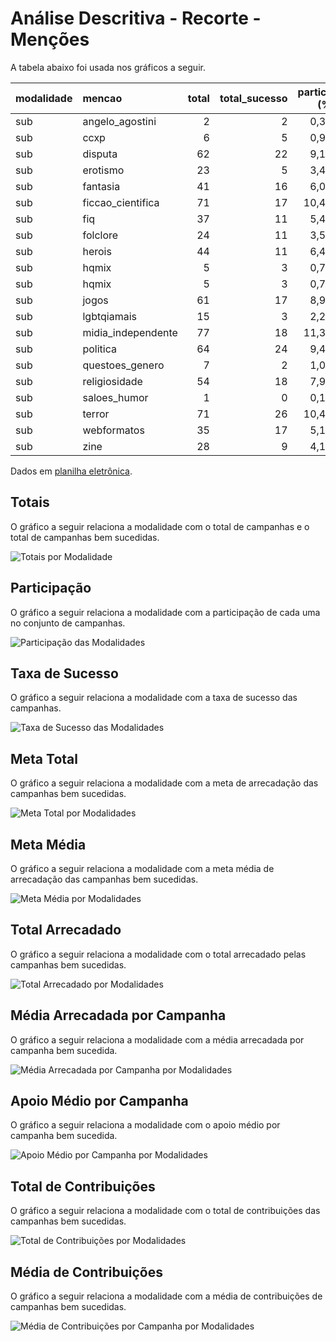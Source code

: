 # Análise Descritiva - Recorte - Menções

A tabela abaixo foi usada nos gráficos a seguir.

| modalidade   | mencao             |   total |   total_sucesso |   particip (%) |   taxa_sucesso (%) |   meta (R$) |   meta_avg (R$) |   meta_std (R$) |   meta_min (R$) |   meta_max (R$) |   arrecadado_sucesso (R$) |   arrecadado_avg (R$) |   arrecadado_std (R$) |   arrecadado_min (R$) |   arrecadado_max (R$) |   apoio_medio (R$) |   apoio_std (R$) |   apoio_min (R$) |   apoio_max (R$) |   contribuicoes |   contribuicoes_med |   contribuicoes_std |   contribuicoes_min |   contribuicoes_max |
|:-------------|:-------------------|--------:|----------------:|---------------:|-------------------:|------------:|----------------:|----------------:|----------------:|----------------:|--------------------------:|----------------------:|----------------------:|----------------------:|----------------------:|-------------------:|-----------------:|-----------------:|-----------------:|----------------:|--------------------:|--------------------:|--------------------:|--------------------:|
| sub          | angelo_agostini    |       2 |               2 |           0,3% |             100,0% |    3.429,90 |        1.714,95 |        2.425,31 |            0,00 |        3.429,90 |                  1.906,11 |                953,06 |              1.131,81 |                152,75 |              1.753,37 |              20,64 |             2,19 |            19,09 |            22,19 |              87 |                43,5 |                50,2 |                 8,0 |                79,0 |
| sub          | ccxp               |       6 |               5 |           0,9% |              83,3% |    4.685,22 |          937,04 |        1.411,50 |            0,00 |        3.429,90 |                  2.037,99 |                407,60 |                752,99 |                 40,66 |              1.753,37 |              19,43 |             6,39 |            12,60 |            27,96 |              95 |                19,0 |                33,6 |                 2,0 |                79,0 |
| sub          | disputa            |      62 |              22 |           9,1% |              35,5% |   44.668,21 |        2.030,37 |        4.490,24 |            0,00 |       21.176,92 |                  8.971,62 |                407,80 |              1.065,40 |                  1,09 |              5.087,08 |              18,31 |            13,09 |             1,01 |            45,28 |             323 |                14,7 |                27,5 |                 1,0 |               128,0 |
| sub          | erotismo           |      23 |               5 |           3,4% |              21,7% |    5.793,54 |        1.158,71 |        2.180,27 |            0,00 |        5.037,96 |                  6.149,20 |              1.229,84 |              2.169,93 |                  6,63 |              5.087,08 |              24,18 |            14,15 |             6,63 |            39,74 |             166 |                33,2 |                53,5 |                 1,0 |               128,0 |
| sub          | fantasia           |      41 |              16 |           6,0% |              39,0% |   11.142,92 |          696,43 |          764,16 |            0,00 |        2.420,45 |                  1.963,34 |                122,71 |                134,98 |                  5,28 |                538,44 |              25,24 |            19,39 |             5,28 |            70,02 |              79 |                 4,9 |                 4,2 |                 1,0 |                15,0 |
| sub          | ficcao_cientifica  |      71 |              17 |          10,4% |              23,9% |    9.396,89 |          552,76 |          791,15 |            0,00 |        2.829,88 |                  2.039,45 |                119,97 |                157,26 |                  2,02 |                538,44 |              19,40 |            12,36 |             1,01 |            45,28 |              90 |                 5,3 |                 5,0 |                 1,0 |                19,0 |
| sub          | fiq                |      37 |              11 |           5,4% |              29,7% |    4.808,94 |          437,18 |        1.015,10 |            0,00 |        3.429,90 |                  3.924,48 |                356,77 |                489,37 |                 10,98 |              1.753,37 |              25,80 |            16,18 |             9,39 |            64,34 |             158 |                14,4 |                21,9 |                 1,0 |                79,0 |
| sub          | folclore           |      24 |              11 |           3,5% |              45,8% |    7.027,30 |          638,85 |        1.065,84 |            0,00 |        3.611,18 |                  2.115,28 |                192,30 |                337,60 |                  6,10 |              1.135,98 |              17,48 |             8,95 |             6,10 |            39,17 |              94 |                 8,5 |                10,7 |                 1,0 |                30,0 |
| sub          | herois             |      44 |              11 |           6,4% |              25,0% |    8.583,02 |          780,27 |        1.489,12 |            0,00 |        5.037,96 |                  7.278,78 |                661,71 |              1.479,40 |                 10,98 |              5.087,08 |              25,23 |            16,05 |            10,98 |            53,86 |             228 |                20,7 |                36,5 |                 1,0 |               128,0 |
| sub          | hqmix              |       5 |               3 |           0,7% |              60,0% |    4.763,59 |        1.587,86 |        1.595,68 |          629,74 |        3.429,90 |                  2.060,80 |                686,93 |                931,61 |                 31,49 |              1.753,37 |              18,06 |             3,59 |            15,74 |            22,19 |              98 |                32,7 |                40,8 |                 2,0 |                79,0 |
| sub          | hqmix              |       5 |               3 |           0,7% |              60,0% |    4.763,59 |        1.587,86 |        1.595,68 |          629,74 |        3.429,90 |                  2.060,80 |                686,93 |                931,61 |                 31,49 |              1.753,37 |              18,06 |             3,59 |            15,74 |            22,19 |              98 |                32,7 |                40,8 |                 2,0 |                79,0 |
| sub          | jogos              |      61 |              17 |           8,9% |              27,9% |   12.859,55 |          756,44 |        1.173,80 |            0,00 |        5.037,96 |                  7.801,37 |                458,90 |              1.200,33 |                  6,10 |              5.087,08 |              22,39 |            12,92 |             6,10 |            56,98 |             273 |                16,1 |                29,9 |                 1,0 |               128,0 |
| sub          | lgbtqiamais        |      15 |               3 |           2,2% |              20,0% |    6.706,88 |        2.235,63 |        1.419,69 |          665,97 |        3.429,90 |                  2.415,27 |                805,09 |                862,73 |                 66,60 |              1.753,37 |              33,91 |            28,68 |            12,94 |            66,60 |             126 |                42,0 |                39,2 |                 1,0 |                79,0 |
| sub          | midia_independente |      77 |              18 |          11,3% |              23,4% |   21.290,94 |        1.182,83 |        1.570,67 |            0,00 |        5.037,96 |                  8.295,10 |                460,84 |              1.164,13 |                  5,26 |              5.087,08 |              22,69 |            10,50 |             5,26 |            39,74 |             268 |                14,9 |                28,8 |                 1,0 |               128,0 |
| sub          | politica           |      64 |              24 |           9,4% |              37,5% |   28.482,66 |        1.186,78 |        1.442,80 |            0,00 |        5.037,96 |                  9.961,59 |                415,07 |              1.052,58 |                  1,09 |              5.087,08 |              25,94 |            21,12 |             1,09 |            84,08 |             331 |                13,8 |                27,7 |                 1,0 |               128,0 |
| sub          | questoes_genero    |       7 |               2 |           1,0% |              28,6% |    6.040,91 |        3.020,45 |          579,05 |        2.611,01 |        3.429,90 |                  2.348,68 |              1.174,34 |                818,87 |                595,31 |              1.753,37 |              17,57 |             6,54 |            12,94 |            22,19 |             125 |                62,5 |                23,3 |                46,0 |                79,0 |
| sub          | religiosidade      |      54 |              18 |           7,9% |              33,3% |   41.403,12 |        2.300,17 |        4.921,30 |            0,00 |       21.176,92 |                  8.645,09 |                480,28 |              1.163,40 |                  6,10 |              5.087,08 |              23,70 |            14,79 |             6,10 |            48,38 |             282 |                15,7 |                29,1 |                 1,0 |               128,0 |
| sub          | saloes_humor       |       1 |               0 |           0,1% |               0,0% |        0,00 |            0,00 |            0,00 |            0,00 |            0,00 |                      0,00 |                  0,00 |                  0,00 |                  0,00 |                  0,00 |               0,00 |             0,00 |             0,00 |             0,00 |               0 |                 0,0 |                 0,0 |                 0,0 |                 0,0 |
| sub          | terror             |      71 |              26 |          10,4% |              36,6% |   29.361,88 |        1.129,30 |        1.371,58 |            0,00 |        5.037,96 |                  9.753,00 |                375,12 |                980,44 |                  6,10 |              5.087,08 |              18,91 |            12,63 |             6,10 |            55,30 |             419 |                16,1 |                27,2 |                 1,0 |               128,0 |
| sub          | webformatos        |      35 |              17 |           5,1% |              48,6% |   15.848,08 |          932,24 |        1.121,46 |            0,00 |        3.800,51 |                  1.553,82 |                 91,40 |                144,49 |                  1,09 |                575,83 |              16,24 |            13,03 |             1,09 |            57,66 |             107 |                 6,3 |                12,1 |                 1,0 |                50,0 |
| sub          | zine               |      28 |               9 |           4,1% |              32,1% |    2.680,41 |          297,82 |          369,19 |            0,00 |        1.088,08 |                  1.104,65 |                122,74 |                166,63 |                  6,10 |                538,44 |              17,88 |            10,91 |             6,10 |            35,90 |              45 |                 5,0 |                 4,5 |                 1,0 |                15,0 |

Dados em [planilha eletrônica](./dados/sub-mencoes.xlsx).


## Totais

O gráfico a seguir relaciona a modalidade com o total de campanhas e o total de campanhas bem sucedidas.

![Totais por Modalidade](./img/sub-mencoes-totais.png)


## Participação

O gráfico a seguir relaciona a modalidade com a participação de cada uma no conjunto de campanhas.

![Participação das Modalidades](./img/sub-mencoes-participacao.png)


## Taxa de Sucesso

O gráfico a seguir relaciona a modalidade com a taxa de sucesso das campanhas.

![Taxa de Sucesso das Modalidades](./img/sub-mencoes-taxa-sucesso.png)


## Meta Total

O gráfico a seguir relaciona a modalidade com a meta de arrecadação das campanhas bem sucedidas.

![Meta Total por Modalidades](./img/sub-mencoes-meta.png)


## Meta Média

O gráfico a seguir relaciona a modalidade com a meta média de arrecadação das campanhas bem sucedidas.

![Meta Média por Modalidades](./img/sub-mencoes-meta-med.png)


## Total Arrecadado

O gráfico a seguir relaciona a modalidade com o total arrecadado pelas campanhas bem sucedidas.

![Total Arrecadado por Modalidades](./img/sub-mencoes-total-arrecadado.png)


## Média Arrecadada por Campanha

O gráfico a seguir relaciona a modalidade com a média arrecadada por campanha bem sucedida.

![Média Arrecadada por Campanha por Modalidades](./img/sub-mencoes-media-arrecadada.png)


## Apoio Médio por Campanha

O gráfico a seguir relaciona a modalidade com o apoio médio por campanha bem sucedida.

![Apoio Médio por Campanha por Modalidades](./img/sub-mencoes-apoio-medio.png)


## Total de Contribuições

O gráfico a seguir relaciona a modalidade com o total de contribuições das campanhas bem sucedidas.

![Total de Contribuições por Modalidades](./img/sub-mencoes-total-contribuicoes.png)


## Média de Contribuições

O gráfico a seguir relaciona a modalidade com a média de contribuições de campanhas bem sucedidas.

![Média de Contribuições por Campanha por Modalidades](./img/sub-mencoes-media-contribuicoes.png)



